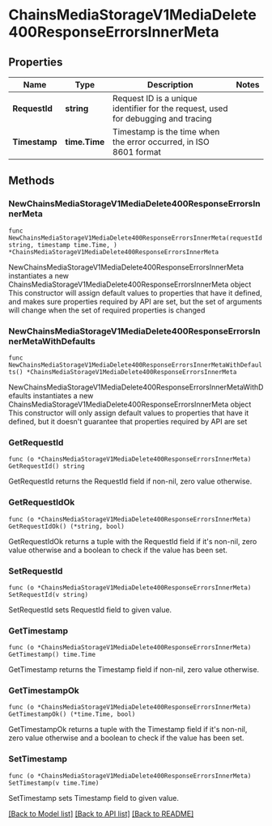 # ChainsMediaStorageV1MediaDelete400ResponseErrorsInnerMeta

## Properties

Name | Type | Description | Notes
------------ | ------------- | ------------- | -------------
**RequestId** | **string** | Request ID is a unique identifier for the request, used for debugging and tracing | 
**Timestamp** | **time.Time** | Timestamp is the time when the error occurred, in ISO 8601 format | 

## Methods

### NewChainsMediaStorageV1MediaDelete400ResponseErrorsInnerMeta

`func NewChainsMediaStorageV1MediaDelete400ResponseErrorsInnerMeta(requestId string, timestamp time.Time, ) *ChainsMediaStorageV1MediaDelete400ResponseErrorsInnerMeta`

NewChainsMediaStorageV1MediaDelete400ResponseErrorsInnerMeta instantiates a new ChainsMediaStorageV1MediaDelete400ResponseErrorsInnerMeta object
This constructor will assign default values to properties that have it defined,
and makes sure properties required by API are set, but the set of arguments
will change when the set of required properties is changed

### NewChainsMediaStorageV1MediaDelete400ResponseErrorsInnerMetaWithDefaults

`func NewChainsMediaStorageV1MediaDelete400ResponseErrorsInnerMetaWithDefaults() *ChainsMediaStorageV1MediaDelete400ResponseErrorsInnerMeta`

NewChainsMediaStorageV1MediaDelete400ResponseErrorsInnerMetaWithDefaults instantiates a new ChainsMediaStorageV1MediaDelete400ResponseErrorsInnerMeta object
This constructor will only assign default values to properties that have it defined,
but it doesn't guarantee that properties required by API are set

### GetRequestId

`func (o *ChainsMediaStorageV1MediaDelete400ResponseErrorsInnerMeta) GetRequestId() string`

GetRequestId returns the RequestId field if non-nil, zero value otherwise.

### GetRequestIdOk

`func (o *ChainsMediaStorageV1MediaDelete400ResponseErrorsInnerMeta) GetRequestIdOk() (*string, bool)`

GetRequestIdOk returns a tuple with the RequestId field if it's non-nil, zero value otherwise
and a boolean to check if the value has been set.

### SetRequestId

`func (o *ChainsMediaStorageV1MediaDelete400ResponseErrorsInnerMeta) SetRequestId(v string)`

SetRequestId sets RequestId field to given value.


### GetTimestamp

`func (o *ChainsMediaStorageV1MediaDelete400ResponseErrorsInnerMeta) GetTimestamp() time.Time`

GetTimestamp returns the Timestamp field if non-nil, zero value otherwise.

### GetTimestampOk

`func (o *ChainsMediaStorageV1MediaDelete400ResponseErrorsInnerMeta) GetTimestampOk() (*time.Time, bool)`

GetTimestampOk returns a tuple with the Timestamp field if it's non-nil, zero value otherwise
and a boolean to check if the value has been set.

### SetTimestamp

`func (o *ChainsMediaStorageV1MediaDelete400ResponseErrorsInnerMeta) SetTimestamp(v time.Time)`

SetTimestamp sets Timestamp field to given value.



[[Back to Model list]](../README.md#documentation-for-models) [[Back to API list]](../README.md#documentation-for-api-endpoints) [[Back to README]](../README.md)



